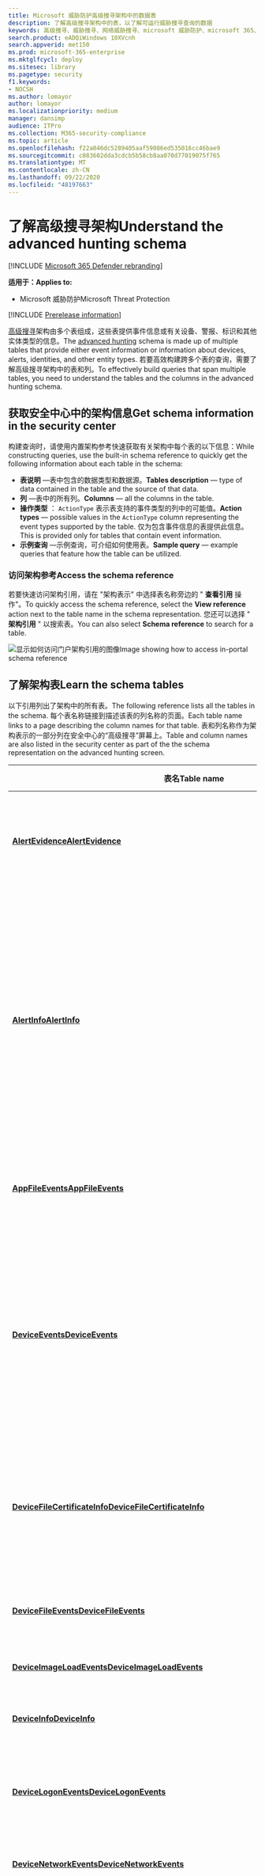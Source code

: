 ```yaml
---
title: Microsoft 威胁防护高级搜寻架构中的数据表
description: 了解高级搜寻架构中的表，以了解可运行威胁搜寻查询的数据
keywords: 高级搜寻、威胁搜寻、网络威胁搜寻、microsoft 威胁防护、microsoft 365、mtp、m365、搜索、查询、遥测、架构参考、kusto、表、数据
search.product: eADQiWindows 10XVcnh
search.appverid: met150
ms.prod: microsoft-365-enterprise
ms.mktglfcycl: deploy
ms.sitesec: library
ms.pagetype: security
f1.keywords:
- NOCSH
ms.author: lomayor
author: lomayor
ms.localizationpriority: medium
manager: dansimp
audience: ITPro
ms.collection: M365-security-compliance
ms.topic: article
ms.openlocfilehash: f22a046dc5289405aaf59086ed535016cc46bae9
ms.sourcegitcommit: c083602dda3cdcb5b58cb8aa070d77019075f765
ms.translationtype: MT
ms.contentlocale: zh-CN
ms.lasthandoff: 09/22/2020
ms.locfileid: "48197663"
---
```

# <a name="understand-the-advanced-hunting-schema"></a><span data-ttu-id="73f58-104">了解高级搜寻架构</span><span class="sxs-lookup"><span data-stu-id="73f58-104">Understand the advanced hunting schema</span></span>

[!INCLUDE [Microsoft 365 Defender rebranding](../includes/microsoft-defender.md)]


<span data-ttu-id="73f58-105">**适用于：**</span><span class="sxs-lookup"><span data-stu-id="73f58-105">**Applies to:**</span></span>
- <span data-ttu-id="73f58-106">Microsoft 威胁防护</span><span class="sxs-lookup"><span data-stu-id="73f58-106">Microsoft Threat Protection</span></span>

[!INCLUDE [Prerelease information](../includes/prerelease.md)]

<span data-ttu-id="73f58-107">[高级搜寻](advanced-hunting-overview.md)架构由多个表组成，这些表提供事件信息或有关设备、警报、标识和其他实体类型的信息。</span><span class="sxs-lookup"><span data-stu-id="73f58-107">The [advanced hunting](advanced-hunting-overview.md) schema is made up of multiple tables that provide either event information or information about devices, alerts, identities, and other entity types.</span></span> <span data-ttu-id="73f58-108">若要高效构建跨多个表的查询，需要了解高级搜寻架构中的表和列。</span><span class="sxs-lookup"><span data-stu-id="73f58-108">To effectively build queries that span multiple tables, you need to understand the tables and the columns in the advanced hunting schema.</span></span>

## <a name="get-schema-information-in-the-security-center"></a><span data-ttu-id="73f58-109">获取安全中心中的架构信息</span><span class="sxs-lookup"><span data-stu-id="73f58-109">Get schema information in the security center</span></span>
<span data-ttu-id="73f58-110">构建查询时，请使用内置架构参考快速获取有关架构中每个表的以下信息：</span><span class="sxs-lookup"><span data-stu-id="73f58-110">While constructing queries, use the built-in schema reference to quickly get the following information about each table in the schema:</span></span>

- <span data-ttu-id="73f58-111">**表说明** —表中包含的数据类型和数据源。</span><span class="sxs-lookup"><span data-stu-id="73f58-111">**Tables description** — type of data contained in the table and the source of that data.</span></span>
- <span data-ttu-id="73f58-112">**列** —表中的所有列。</span><span class="sxs-lookup"><span data-stu-id="73f58-112">**Columns** — all the columns in the table.</span></span>
- <span data-ttu-id="73f58-113">**操作类型** ： `ActionType` 表示表支持的事件类型的列中的可能值。</span><span class="sxs-lookup"><span data-stu-id="73f58-113">**Action types** — possible values in the `ActionType` column representing the event types supported by the table.</span></span> <span data-ttu-id="73f58-114">仅为包含事件信息的表提供此信息。</span><span class="sxs-lookup"><span data-stu-id="73f58-114">This is provided only for tables that contain event information.</span></span>
- <span data-ttu-id="73f58-115">**示例查询** —示例查询，可介绍如何使用表。</span><span class="sxs-lookup"><span data-stu-id="73f58-115">**Sample query** — example queries that feature how the table can be utilized.</span></span>

### <a name="access-the-schema-reference"></a><span data-ttu-id="73f58-116">访问架构参考</span><span class="sxs-lookup"><span data-stu-id="73f58-116">Access the schema reference</span></span>
<span data-ttu-id="73f58-117">若要快速访问架构引用，请在 "架构表示" 中选择表名称旁边的 " **查看引用** 操作"。</span><span class="sxs-lookup"><span data-stu-id="73f58-117">To quickly access the schema reference, select the **View reference** action next to the table name in the schema representation.</span></span> <span data-ttu-id="73f58-118">您还可以选择 " **架构引用** " 以搜索表。</span><span class="sxs-lookup"><span data-stu-id="73f58-118">You can also select **Schema reference** to search for a table.</span></span>   

![<span data-ttu-id="73f58-119">显示如何访问门户架构引用的图像</span><span class="sxs-lookup"><span data-stu-id="73f58-119">Image showing how to access in-portal schema reference</span></span> ](../../media/mtp-ah/ah-reference.png) 

## <a name="learn-the-schema-tables"></a><span data-ttu-id="73f58-120">了解架构表</span><span class="sxs-lookup"><span data-stu-id="73f58-120">Learn the schema tables</span></span>
<span data-ttu-id="73f58-121">以下引用列出了架构中的所有表。</span><span class="sxs-lookup"><span data-stu-id="73f58-121">The following reference lists all the tables in the schema.</span></span> <span data-ttu-id="73f58-122">每个表名称链接到描述该表的列名称的页面。</span><span class="sxs-lookup"><span data-stu-id="73f58-122">Each table name links to a page describing the column names for that table.</span></span> <span data-ttu-id="73f58-123">表和列名称作为架构表示的一部分列在安全中心的“高级搜寻”屏幕上。</span><span class="sxs-lookup"><span data-stu-id="73f58-123">Table and column names are also listed in the security center as part of the the schema representation on the advanced hunting screen.</span></span>

| <span data-ttu-id="73f58-124">表名</span><span class="sxs-lookup"><span data-stu-id="73f58-124">Table name</span></span> | <span data-ttu-id="73f58-125">说明</span><span class="sxs-lookup"><span data-stu-id="73f58-125">Description</span></span> |
|------------|-------------|
| <span data-ttu-id="73f58-126">**[AlertEvidence](advanced-hunting-alertevidence-table.md)**</span><span class="sxs-lookup"><span data-stu-id="73f58-126">**[AlertEvidence](advanced-hunting-alertevidence-table.md)**</span></span> | <span data-ttu-id="73f58-127">与警报关联的文件、IP 地址、Url、用户或设备</span><span class="sxs-lookup"><span data-stu-id="73f58-127">Files, IP addresses, URLs, users, or devices associated with alerts</span></span> |
| <span data-ttu-id="73f58-128">**[AlertInfo](advanced-hunting-alertinfo-table.md)**</span><span class="sxs-lookup"><span data-stu-id="73f58-128">**[AlertInfo](advanced-hunting-alertinfo-table.md)**</span></span> | <span data-ttu-id="73f58-129">来自 Microsoft Defender ATP、Office 365 ATP、Microsoft 云应用安全性和 Azure ATP 的警报，包括严重信息和威胁分类</span><span class="sxs-lookup"><span data-stu-id="73f58-129">Alerts from Microsoft Defender ATP, Office 365 ATP, Microsoft Cloud App Security, and Azure ATP, including severity information and threat categorization</span></span>  |
| <span data-ttu-id="73f58-130">**[AppFileEvents](advanced-hunting-appfileevents-table.md)**</span><span class="sxs-lookup"><span data-stu-id="73f58-130">**[AppFileEvents](advanced-hunting-appfileevents-table.md)**</span></span> | <span data-ttu-id="73f58-131">云应用和服务中与文件相关的活动</span><span class="sxs-lookup"><span data-stu-id="73f58-131">File-related activities in cloud apps and services</span></span> |
| <span data-ttu-id="73f58-132">**[DeviceEvents](advanced-hunting-deviceevents-table.md)**</span><span class="sxs-lookup"><span data-stu-id="73f58-132">**[DeviceEvents](advanced-hunting-deviceevents-table.md)**</span></span> | <span data-ttu-id="73f58-133">多个事件类型，包括安全控件（如 Windows Defender 防病毒和 Exploit Protection）触发的事件</span><span class="sxs-lookup"><span data-stu-id="73f58-133">Multiple event types, including events triggered by security controls such as Windows Defender Antivirus and exploit protection</span></span> |
| <span data-ttu-id="73f58-134">**[DeviceFileCertificateInfo](advanced-hunting-DeviceFileCertificateInfo-table.md)**</span><span class="sxs-lookup"><span data-stu-id="73f58-134">**[DeviceFileCertificateInfo](advanced-hunting-DeviceFileCertificateInfo-table.md)**</span></span> | <span data-ttu-id="73f58-135">从终结点上的证书验证事件获取的签名文件的证书信息</span><span class="sxs-lookup"><span data-stu-id="73f58-135">Certificate information of signed files obtained from certificate verification events on endpoints</span></span> |
| <span data-ttu-id="73f58-136">**[DeviceFileEvents](advanced-hunting-devicefileevents-table.md)**</span><span class="sxs-lookup"><span data-stu-id="73f58-136">**[DeviceFileEvents](advanced-hunting-devicefileevents-table.md)**</span></span> | <span data-ttu-id="73f58-137">文件创建、修改和其他文件系统事件</span><span class="sxs-lookup"><span data-stu-id="73f58-137">File creation, modification, and other file system events</span></span> |
| <span data-ttu-id="73f58-138">**[DeviceImageLoadEvents](advanced-hunting-deviceimageloadevents-table.md)**</span><span class="sxs-lookup"><span data-stu-id="73f58-138">**[DeviceImageLoadEvents](advanced-hunting-deviceimageloadevents-table.md)**</span></span> | <span data-ttu-id="73f58-139">DLL 加载事件</span><span class="sxs-lookup"><span data-stu-id="73f58-139">DLL loading events</span></span> |
| <span data-ttu-id="73f58-140">**[DeviceInfo](advanced-hunting-deviceinfo-table.md)**</span><span class="sxs-lookup"><span data-stu-id="73f58-140">**[DeviceInfo](advanced-hunting-deviceinfo-table.md)**</span></span> | <span data-ttu-id="73f58-141">计算机信息，包括操作系统信息</span><span class="sxs-lookup"><span data-stu-id="73f58-141">Machine information, including OS information</span></span> |
| <span data-ttu-id="73f58-142">**[DeviceLogonEvents](advanced-hunting-devicelogonevents-table.md)**</span><span class="sxs-lookup"><span data-stu-id="73f58-142">**[DeviceLogonEvents](advanced-hunting-devicelogonevents-table.md)**</span></span> | <span data-ttu-id="73f58-143">设备上的登录和其他身份验证事件</span><span class="sxs-lookup"><span data-stu-id="73f58-143">Sign-ins and other authentication events on devices</span></span> |
| <span data-ttu-id="73f58-144">**[DeviceNetworkEvents](advanced-hunting-devicenetworkevents-table.md)**</span><span class="sxs-lookup"><span data-stu-id="73f58-144">**[DeviceNetworkEvents](advanced-hunting-devicenetworkevents-table.md)**</span></span> | <span data-ttu-id="73f58-145">网络连接和相关事件</span><span class="sxs-lookup"><span data-stu-id="73f58-145">Network connection and related events</span></span> |
| <span data-ttu-id="73f58-146">**[DeviceNetworkInfo](advanced-hunting-devicenetworkinfo-table.md)**</span><span class="sxs-lookup"><span data-stu-id="73f58-146">**[DeviceNetworkInfo](advanced-hunting-devicenetworkinfo-table.md)**</span></span> | <span data-ttu-id="73f58-147">计算机的网络属性，包括适配器、IP 和 MAC 地址，以及已连接的网络和域</span><span class="sxs-lookup"><span data-stu-id="73f58-147">Network properties of machines, including adapters, IP and MAC addresses, as well as connected networks and domains</span></span> |
| <span data-ttu-id="73f58-148">**[DeviceProcessEvents](advanced-hunting-deviceprocessevents-table.md)**</span><span class="sxs-lookup"><span data-stu-id="73f58-148">**[DeviceProcessEvents](advanced-hunting-deviceprocessevents-table.md)**</span></span> | <span data-ttu-id="73f58-149">过程创建和相关事件</span><span class="sxs-lookup"><span data-stu-id="73f58-149">Process creation and related events</span></span> |
| <span data-ttu-id="73f58-150">**[DeviceRegistryEvents](advanced-hunting-deviceregistryevents-table.md)**</span><span class="sxs-lookup"><span data-stu-id="73f58-150">**[DeviceRegistryEvents](advanced-hunting-deviceregistryevents-table.md)**</span></span> | <span data-ttu-id="73f58-151">创建和修改注册表项</span><span class="sxs-lookup"><span data-stu-id="73f58-151">Creation and modification of registry entries</span></span> |
| <span data-ttu-id="73f58-152">**[DeviceTvmSecureConfigurationAssessment](advanced-hunting-devicetvmsecureconfigurationassessment-table.md)**</span><span class="sxs-lookup"><span data-stu-id="73f58-152">**[DeviceTvmSecureConfigurationAssessment](advanced-hunting-devicetvmsecureconfigurationassessment-table.md)**</span></span> | <span data-ttu-id="73f58-153">威胁和漏洞管理评估事件，指示设备上的各种安全配置的状态</span><span class="sxs-lookup"><span data-stu-id="73f58-153">Threat & Vulnerability Management assessment events, indicating the status of various security configurations on devices</span></span> |
| <span data-ttu-id="73f58-154">**[DeviceTvmSecureConfigurationAssessmentKB](advanced-hunting-devicetvmsecureconfigurationassessmentkb-table.md)**</span><span class="sxs-lookup"><span data-stu-id="73f58-154">**[DeviceTvmSecureConfigurationAssessmentKB](advanced-hunting-devicetvmsecureconfigurationassessmentkb-table.md)**</span></span> | <span data-ttu-id="73f58-155">威胁和漏洞管理用于评估设备的各种安全配置的知识库；包括各种标准和基准的映射</span><span class="sxs-lookup"><span data-stu-id="73f58-155">Knowledge base of various security configurations used by Threat & Vulnerability Management to assess devices; includes mappings to various standards and benchmarks</span></span>  |
| <span data-ttu-id="73f58-156">**[DeviceTvmSoftwareInventoryVulnerabilities](advanced-hunting-devicetvmsoftwareinventoryvulnerabilities-table.md)**</span><span class="sxs-lookup"><span data-stu-id="73f58-156">**[DeviceTvmSoftwareInventoryVulnerabilities](advanced-hunting-devicetvmsoftwareinventoryvulnerabilities-table.md)**</span></span> | <span data-ttu-id="73f58-157">设备上的软件清单以及这些软件产品中的任何已知漏洞</span><span class="sxs-lookup"><span data-stu-id="73f58-157">Inventory of software on devices as well as any known vulnerabilities in these software products</span></span> |
| <span data-ttu-id="73f58-158">**[DeviceTvmSoftwareVulnerabilitiesKB](advanced-hunting-devicetvmsoftwarevulnerabilitieskb-table.md)**</span><span class="sxs-lookup"><span data-stu-id="73f58-158">**[DeviceTvmSoftwareVulnerabilitiesKB](advanced-hunting-devicetvmsoftwarevulnerabilitieskb-table.md)**</span></span> | <span data-ttu-id="73f58-159">公开披露的漏洞的知识库，包括攻击代码是否已公开</span><span class="sxs-lookup"><span data-stu-id="73f58-159">Knowledge base of publicly disclosed vulnerabilities, including whether exploit code is publicly available</span></span> |
| <span data-ttu-id="73f58-160">**[EmailAttachmentInfo](advanced-hunting-emailattachmentinfo-table.md)**</span><span class="sxs-lookup"><span data-stu-id="73f58-160">**[EmailAttachmentInfo](advanced-hunting-emailattachmentinfo-table.md)**</span></span> | <span data-ttu-id="73f58-161">有关附加到电子邮件的文件的信息</span><span class="sxs-lookup"><span data-stu-id="73f58-161">Information about files attached to emails</span></span> |
| <span data-ttu-id="73f58-162">**[EmailEvents](advanced-hunting-emailevents-table.md)**</span><span class="sxs-lookup"><span data-stu-id="73f58-162">**[EmailEvents](advanced-hunting-emailevents-table.md)**</span></span> | <span data-ttu-id="73f58-163">Microsoft 365 电子邮件事件，包括电子邮件传递和阻止事件</span><span class="sxs-lookup"><span data-stu-id="73f58-163">Microsoft 365 email events, including email delivery and blocking events</span></span> |
| <span data-ttu-id="73f58-164">**[EmailPostDeliveryEvents](advanced-hunting-emailpostdeliveryevents-table.md)**</span><span class="sxs-lookup"><span data-stu-id="73f58-164">**[EmailPostDeliveryEvents](advanced-hunting-emailpostdeliveryevents-table.md)**</span></span> | <span data-ttu-id="73f58-165">在 Microsoft 365 将电子邮件传递给收件人邮箱之后，在送达后发生的安全事件</span><span class="sxs-lookup"><span data-stu-id="73f58-165">Security events that occur post-delivery, after Microsoft 365 has delivered the emails to the recipient mailbox</span></span> |
| <span data-ttu-id="73f58-166">**[EmailUrlInfo](advanced-hunting-emailurlinfo-table.md)**</span><span class="sxs-lookup"><span data-stu-id="73f58-166">**[EmailUrlInfo](advanced-hunting-emailurlinfo-table.md)**</span></span> | <span data-ttu-id="73f58-167">有关电子邮件上的 Url 的信息</span><span class="sxs-lookup"><span data-stu-id="73f58-167">Information about URLs on emails</span></span> |
| <span data-ttu-id="73f58-168">**[IdentityDirectoryEvents](advanced-hunting-identitydirectoryevents-table.md)**</span><span class="sxs-lookup"><span data-stu-id="73f58-168">**[IdentityDirectoryEvents](advanced-hunting-identitydirectoryevents-table.md)**</span></span> | <span data-ttu-id="73f58-169">涉及运行 Active Directory (AD) 的本地域控制器的事件。</span><span class="sxs-lookup"><span data-stu-id="73f58-169">Events involving an on-premises domain controller running Active Directory (AD).</span></span> <span data-ttu-id="73f58-170">此表涵盖了与标识相关的事件的范围以及域控制器上的系统事件。</span><span class="sxs-lookup"><span data-stu-id="73f58-170">This table covers a range of identity-related events as well as system events on the domain controller.</span></span> |
| <span data-ttu-id="73f58-171">**[IdentityInfo](advanced-hunting-identityinfo-table.md)**</span><span class="sxs-lookup"><span data-stu-id="73f58-171">**[IdentityInfo](advanced-hunting-identityinfo-table.md)**</span></span> | <span data-ttu-id="73f58-172">来自各种源（包括 Azure Active Directory）的帐户信息</span><span class="sxs-lookup"><span data-stu-id="73f58-172">Account information from various sources, including Azure Active Directory</span></span> |
| <span data-ttu-id="73f58-173">**[IdentityLogonEvents](advanced-hunting-identitylogonevents-table.md)**</span><span class="sxs-lookup"><span data-stu-id="73f58-173">**[IdentityLogonEvents](advanced-hunting-identitylogonevents-table.md)**</span></span> | <span data-ttu-id="73f58-174">Active Directory 和 Microsoft online services 上的身份验证事件</span><span class="sxs-lookup"><span data-stu-id="73f58-174">Authentication events on Active Directory and Microsoft online services</span></span> |
| <span data-ttu-id="73f58-175">**[IdentityQueryEvents](advanced-hunting-identityqueryevents-table.md)**</span><span class="sxs-lookup"><span data-stu-id="73f58-175">**[IdentityQueryEvents](advanced-hunting-identityqueryevents-table.md)**</span></span> | <span data-ttu-id="73f58-176">对 Active Directory 对象（如用户、组、设备和域）执行的查询活动</span><span class="sxs-lookup"><span data-stu-id="73f58-176">Query activities performed against Active Directory objects, such as users, groups, devices, and domains</span></span> |

## <a name="related-topics"></a><span data-ttu-id="73f58-177">相关主题</span><span class="sxs-lookup"><span data-stu-id="73f58-177">Related topics</span></span>
- [<span data-ttu-id="73f58-178">高级搜寻概述</span><span class="sxs-lookup"><span data-stu-id="73f58-178">Advanced hunting overview</span></span>](advanced-hunting-overview.md)
- [<span data-ttu-id="73f58-179">了解查询语言</span><span class="sxs-lookup"><span data-stu-id="73f58-179">Learn the query language</span></span>](advanced-hunting-query-language.md)
- [<span data-ttu-id="73f58-180">处理查询结果</span><span class="sxs-lookup"><span data-stu-id="73f58-180">Work with query results</span></span>](advanced-hunting-query-results.md)
- [<span data-ttu-id="73f58-181">使用共享查询</span><span class="sxs-lookup"><span data-stu-id="73f58-181">Use shared queries</span></span>](advanced-hunting-shared-queries.md)
- [<span data-ttu-id="73f58-182">跨设备、电子邮件、应用和标识进行查寻</span><span class="sxs-lookup"><span data-stu-id="73f58-182">Hunt across devices, emails, apps, and identities</span></span>](advanced-hunting-query-emails-devices.md)
- [<span data-ttu-id="73f58-183">应用查询最佳做法</span><span class="sxs-lookup"><span data-stu-id="73f58-183">Apply query best practices</span></span>](advanced-hunting-best-practices.md)
